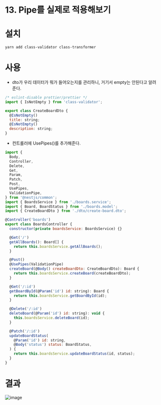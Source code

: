 # 13. Pipe를 실제로 적용해보기

# 설치
```yarn add class-validator class-transformer```

# 사용
- dto가 우리 데이터가 뭐가 들어오는지를 관리하니, 거기서 empty는 안된다고 알려준다.
```js
/* eslint-disable prettier/prettier */
import { IsNotEmpty } from 'class-validator';

export class CreateBoardDto {
  @IsNotEmpty()
  title: string;
  @IsNotEmpty()
  description: string;
}

```

- 컨트롤러에 UsePipes()를 추가해준다.
```js
import {
  Body,
  Controller,
  Delete,
  Get,
  Param,
  Patch,
  Post,
  UsePipes,
  ValidationPipe,
} from '@nestjs/common';
import { BoardsService } from './boards.service';
import { Board, BoardStatus } from './boards.model';
import { CreateBoardDto } from './dto/create-board.dto';

@Controller('boards')
export class BoardsController {
  constructor(private boardsService: BoardsService) {}

  @Get('/')
  getAllBoards(): Board[] {
    return this.boardsService.getAllBoards();
  }

  @Post()
  @UsePipes(ValidationPipe)
  createBoard(@Body() createBoardDto: CreateBoardDto): Board {
    return this.boardsService.createBoard(createBoardDto);
  }

  @Get('/:id')
  getBoardById(@Param('id') id: string): Board {
    return this.boardsService.getBoardById(id);
  }

  @Delete('/:id')
  deleteBoard(@Param('id') id: string): void {
    this.boardsService.deleteBoard(id);
  }

  @Patch('/:id')
  updateBoardStatus(
    @Param('id') id: string,
    @Body('status') status: BoardStatus,
  ) {
    return this.boardsService.updateBoardStatus(id, status);
  }
}

```

# 결과
![image](https://user-images.githubusercontent.com/59503331/216694020-9ffdd6a3-796b-4ea9-a225-24bc80a92408.png)
